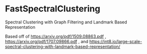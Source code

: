 # FastSpectralClustering
Spectral Clustering with Graph Filtering and Landmark Based Representation

Based off of https://arxiv.org/pdf/1509.08863.pdf , https://arxiv.org/pdf/1707.09866.pdf , and https://int8.io/large-scale-spectral-clustering-with-landmark-based-representation/
